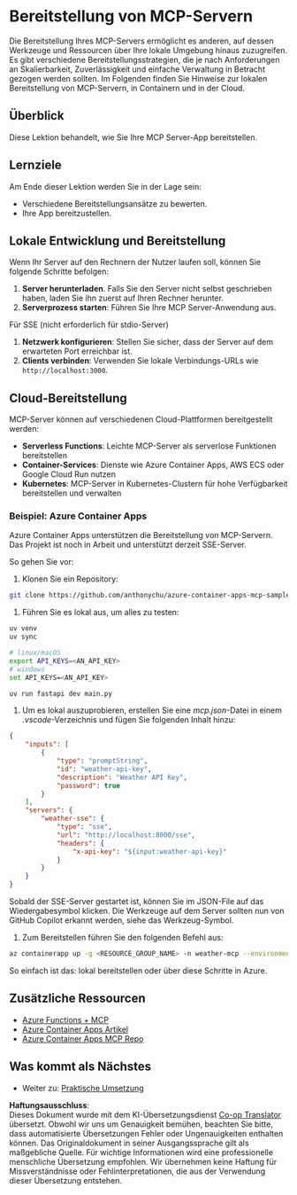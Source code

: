 <!--
CO_OP_TRANSLATOR_METADATA:
{
  "original_hash": "7816cc28f7ab9a54e31f9246429ffcd9",
  "translation_date": "2025-05-16T15:00:10+00:00",
  "source_file": "03-GettingStarted/08-deployment/README.md",
  "language_code": "de"
}
-->
# Bereitstellung von MCP-Servern

Die Bereitstellung Ihres MCP-Servers ermöglicht es anderen, auf dessen Werkzeuge und Ressourcen über Ihre lokale Umgebung hinaus zuzugreifen. Es gibt verschiedene Bereitstellungsstrategien, die je nach Anforderungen an Skalierbarkeit, Zuverlässigkeit und einfache Verwaltung in Betracht gezogen werden sollten. Im Folgenden finden Sie Hinweise zur lokalen Bereitstellung von MCP-Servern, in Containern und in der Cloud.

## Überblick

Diese Lektion behandelt, wie Sie Ihre MCP Server-App bereitstellen.

## Lernziele

Am Ende dieser Lektion werden Sie in der Lage sein:

- Verschiedene Bereitstellungsansätze zu bewerten.
- Ihre App bereitzustellen.

## Lokale Entwicklung und Bereitstellung

Wenn Ihr Server auf den Rechnern der Nutzer laufen soll, können Sie folgende Schritte befolgen:

1. **Server herunterladen**. Falls Sie den Server nicht selbst geschrieben haben, laden Sie ihn zuerst auf Ihren Rechner herunter.  
1. **Serverprozess starten**: Führen Sie Ihre MCP Server-Anwendung aus.

Für SSE (nicht erforderlich für stdio-Server)

1. **Netzwerk konfigurieren**: Stellen Sie sicher, dass der Server auf dem erwarteten Port erreichbar ist.  
1. **Clients verbinden**: Verwenden Sie lokale Verbindungs-URLs wie `http://localhost:3000`.

## Cloud-Bereitstellung

MCP-Server können auf verschiedenen Cloud-Plattformen bereitgestellt werden:

- **Serverless Functions**: Leichte MCP-Server als serverlose Funktionen bereitstellen  
- **Container-Services**: Dienste wie Azure Container Apps, AWS ECS oder Google Cloud Run nutzen  
- **Kubernetes**: MCP-Server in Kubernetes-Clustern für hohe Verfügbarkeit bereitstellen und verwalten

### Beispiel: Azure Container Apps

Azure Container Apps unterstützen die Bereitstellung von MCP-Servern. Das Projekt ist noch in Arbeit und unterstützt derzeit SSE-Server.

So gehen Sie vor:

1. Klonen Sie ein Repository:

  ```sh
  git clone https://github.com/anthonychu/azure-container-apps-mcp-sample.git
  ```

1. Führen Sie es lokal aus, um alles zu testen:

  ```sh
  uv venv
  uv sync

  # linux/macOS
  export API_KEYS=<AN_API_KEY>
  # windows
  set API_KEYS=<AN_API_KEY>

  uv run fastapi dev main.py
  ```

1. Um es lokal auszuprobieren, erstellen Sie eine *mcp.json*-Datei in einem *.vscode*-Verzeichnis und fügen Sie folgenden Inhalt hinzu:

  ```json
  {
      "inputs": [
          {
              "type": "promptString",
              "id": "weather-api-key",
              "description": "Weather API Key",
              "password": true
          }
      ],
      "servers": {
          "weather-sse": {
              "type": "sse",
              "url": "http://localhost:8000/sse",
              "headers": {
                  "x-api-key": "${input:weather-api-key}"
              }
          }
      }
  }
  ```

  Sobald der SSE-Server gestartet ist, können Sie im JSON-File auf das Wiedergabesymbol klicken. Die Werkzeuge auf dem Server sollten nun von GitHub Copilot erkannt werden, siehe das Werkzeug-Symbol.

1. Zum Bereitstellen führen Sie den folgenden Befehl aus:

  ```sh
  az containerapp up -g <RESOURCE_GROUP_NAME> -n weather-mcp --environment mcp -l westus --env-vars API_KEYS=<AN_API_KEY> --source .
  ```

So einfach ist das: lokal bereitstellen oder über diese Schritte in Azure.

## Zusätzliche Ressourcen

- [Azure Functions + MCP](https://learn.microsoft.com/en-us/samples/azure-samples/remote-mcp-functions-dotnet/remote-mcp-functions-dotnet/)  
- [Azure Container Apps Artikel](https://techcommunity.microsoft.com/blog/appsonazureblog/host-remote-mcp-servers-in-azure-container-apps/4403550)  
- [Azure Container Apps MCP Repo](https://github.com/anthonychu/azure-container-apps-mcp-sample)

## Was kommt als Nächstes

- Weiter zu: [Praktische Umsetzung](/04-PracticalImplementation/README.md)

**Haftungsausschluss**:  
Dieses Dokument wurde mit dem KI-Übersetzungsdienst [Co-op Translator](https://github.com/Azure/co-op-translator) übersetzt. Obwohl wir uns um Genauigkeit bemühen, beachten Sie bitte, dass automatisierte Übersetzungen Fehler oder Ungenauigkeiten enthalten können. Das Originaldokument in seiner Ausgangssprache gilt als maßgebliche Quelle. Für wichtige Informationen wird eine professionelle menschliche Übersetzung empfohlen. Wir übernehmen keine Haftung für Missverständnisse oder Fehlinterpretationen, die aus der Verwendung dieser Übersetzung entstehen.